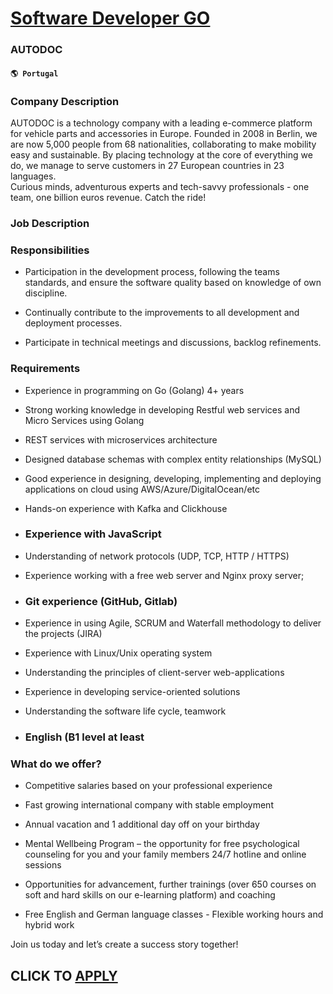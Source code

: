 # [Software Developer GO](https://www.remotewlb.com/apply/software-developer-go-36679)  
### AUTODOC  
#### `🌎 Portugal`  

### Company Description

AUTODOC is a technology company with a leading e-commerce platform for vehicle parts and accessories in Europe. Founded in 2008 in Berlin, we are now 5,000 people from 68 nationalities, collaborating to make mobility easy and sustainable. By placing technology at the core of everything we do, we manage to serve customers in 27 European countries in 23 languages.  
Curious minds, adventurous experts and tech-savvy professionals - one team, one billion euros revenue. Catch the ride!

### Job Description

### Responsibilities

  * Participation in the development process, following the teams standards, and ensure the software quality based on knowledge of own discipline.

  * Continually contribute to the improvements to all development and deployment processes.

  * Participate in technical meetings and discussions, backlog refinements.

### Requirements

  * Experience in programming on Go (Golang) 4+ years

  * Strong working knowledge in developing Restful web services and Micro Services using Golang

  * REST services with microservices architecture

  * Designed database schemas with complex entity relationships (MySQL)

  * Good experience in designing, developing, implementing and deploying applications on cloud using AWS/Azure/DigitalOcean/etc

  * Hands-on experience with Kafka and Clickhouse

  * ### Experience with JavaScript

  * Understanding of network protocols (UDP, TCP, HTTP / HTTPS)

  * Experience working with a free web server and Nginx proxy server;

  * ### Git experience (GitHub, Gitlab)

  * Experience in using Agile, SCRUM and Waterfall methodology to deliver the projects (JIRA)

  * Experience with Linux/Unix operating system

  * Understanding the principles of client-server web-applications

  * Experience in developing service-oriented solutions

  * Understanding the software life cycle, teamwork

  * ### English (B1 level at least

### What do we offer?

  * Competitive salaries based on your professional experience 

  * Fast growing international company with stable employment 

  * Annual vacation and 1 additional day off on your birthday 

  * Mental Wellbeing Program – the opportunity for free psychological counseling for you and your family members 24/7 hotline and online sessions 

  * Opportunities for advancement, further trainings (over 650 courses on soft and hard skills on our e-learning platform) and coaching

  * Free English and German language classes - Flexible working hours and hybrid work

Join us today and let’s create a success story together!

  
## CLICK TO [APPLY](https://www.remotewlb.com/apply/software-developer-go-36679)

